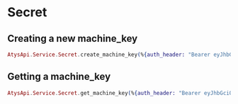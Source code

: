 # Secret

## Creating a new machine_key

```elixir
AtysApi.Service.Secret.create_machine_key(%{auth_header: "Bearer eyJhbGciOiJIUzI1NiIsInR5cCI6IkpXVCJ9.eyJpc3MiOiJwcm9qZWN0In0.cCv-qhkgjUzGlDk1QDckdq1WY5eNdm8ldkwgMswtjMg", request_id: "1", project_id: "613ad646-be72-465f-a749-5822e85e8a10", key: "my cool key"})
```

## Getting a machine_key

```elixir
AtysApi.Service.Secret.get_machine_key(%{auth_header: "Bearer eyJhbGciOiJIUzI1NiIsInR5cCI6IkpXVCJ9.eyJpc3MiOiJ2YXVsdCJ9.UAeEJ70l5YfyZ_4z_Qi4oD0U1En2ZdRZiKlEWsSUlRs", request_id: "1", id: "MACHINE_KEY_ID_HERE"})
```
